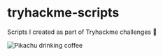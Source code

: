 # tryhackme-scripts
Scripts I created as part of Tryhackme challenges 🦊

![Pikachu drinking coffee](https://media.tenor.com/nUYItKfH8IQAAAAM/detective-pikachu-coffee.gif)
